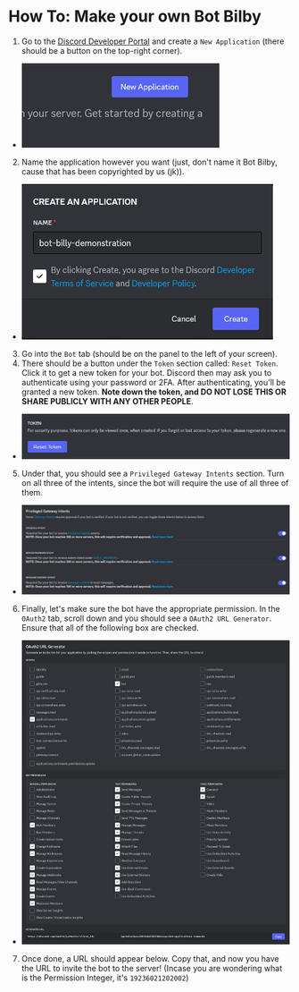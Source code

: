 # How To: Make your own Bot Bilby
1. Go to the [Discord Developer Portal](https://discord.com/developers/applications) and create a `New Application` (there should be a button on the top-right corner).
 - ![New Application button](src-makeabot/1.png)

2. Name the application however you want (just, don't name it Bot Bilby, cause that has been copyrighted by us (jk)).
- ![New Application dialog](src-makeabot/2.png)

3. Go into the `Bot` tab (should be on the panel to the left of your screen).
4. There should be a button under the `Token` section called: `Reset Token`. Click it to get a new token for your bot. Discord then may ask you to authenticate using your password or 2FA. After authenticating, you'll be granted a new token. **Note down the token, and DO NOT LOSE THIS OR SHARE PUBLICLY WITH ANY OTHER PEOPLE**.
- ![Token section](src-makeabot/4.png)
5. Under that, you should see a `Privileged Gateway Intents` section. Turn on all three of the intents, since the bot will require the use of all three of them.
- ![Privileged Gateway Intents section](src-makeabot/5.png)
6. Finally, let's make sure the bot have the appropriate permission. In the `OAuth2` tab, scroll down and you should see a `OAuth2 URL Generator`. Ensure that all of the following box are checked.
- ![OAuth2 URL Generator section](src-makeabot/6.png)
7. Once done, a URL should appear below. Copy that, and now you have the URL to invite the bot to the server! (Incase you are wondering what is the Permission Integer, it's `19236021202002`)